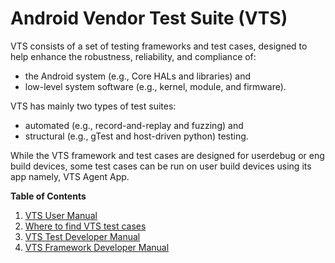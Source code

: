 # Android Vendor Test Suite (VTS)

VTS consists of a set of testing frameworks and test cases, designed to help
enhance the robustness, reliability, and compliance of:

  * the Android system (e.g., Core HALs and libraries) and
  * low-level system software (e.g., kernel, module, and firmware).

VTS has mainly two types of test suites:

  * automated (e.g., record-and-replay and fuzzing) and
  * structural (e.g., gTest and host-driven python) testing.

While the VTS framework and test cases are designed for userdebug or eng build
devices, some test cases can be run on user build devices using its app namely,
VTS Agent App.

__Table of Contents__

1. [VTS User Manual](doc/user_manual.md)
2. [Where to find VTS test cases](testcases/README.md)
3. [VTS Test Developer
   Manual](https://codelabs.developers.google.com/codelabs/android-vts/index.html)
4. [VTS Framework Developer Manual](doc/framework_developer_manual.md)

